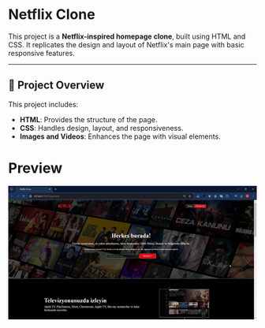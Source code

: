 # Netflix Clone

This project is a **Netflix-inspired homepage clone**, built using HTML and CSS. It replicates the design and layout of Netflix's main page with basic responsive features.

---

## 📖 Project Overview

This project includes:

- **HTML**: Provides the structure of the page.
- **CSS**: Handles design, layout, and responsiveness.
- **Images and Videos**: Enhances the page with visual elements.

# Preview

![](record.gif)